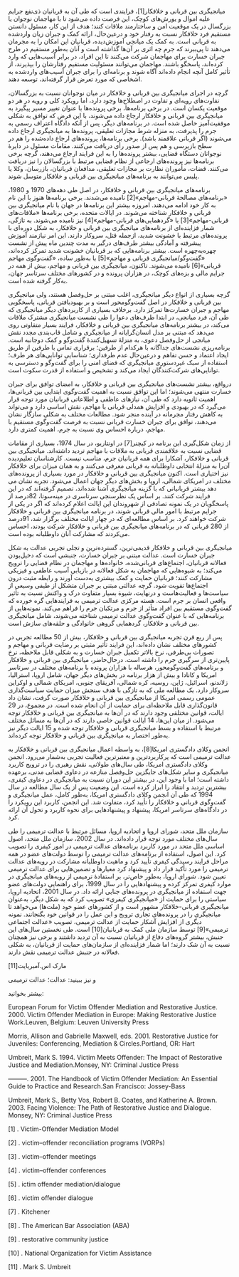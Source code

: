   میانجیگری بین قربانی و خلافکار[1]، فرایندی است که طی آن به قربانیان ذی‌نفع جرایم علیه اموال و یورش‌های کوچک، این فرصت داده می‌شود تا با مهاجمان نوجوان یا بزرگسال در یک موقعیت امن و ساختارمند ملاقات کنند؛ هدف از این کار، مسئول دانستن مستقیم فرد خلافکار نسبت به رفتار خود و درعین‌حال، ارائه کمک و جبران زیان واردشده به قربانی است. به کمک یک میانجی آموزش‌دیده، قربانیان این امکان را به مجرمان می‌دهند تا پی‌ببرند که جرم چه اثری بر آن‌ها گذاشته است و آنان به‌طور مستقیم در طرح جبران خسارت برای مهاجمان شرکت می‌کنند تا این افراد، در برابر آسیب‌هایی که وارد کرده‌اند، پاسخگو باشند. مهاجمان می‌توانند مسئولیت مستقیم رفتارشان را بپذیرند، از تأثیر کامل آنچه انجام داده‌اند آگاه شوند و برنامه‌ای را برای جبران آسیب‌های واردشده به اشخاصی که مورد تعرض قرار گرفته‌اند، توسعه دهند.

گرچه در اجرای میانجیگری بین قربانی و خلافکار در میان نوجوانان نسبت به بزرگسالان، تفاوت‌های رویه‌ای و تفاوت در اصطلاح‌ها وجود دارد، اما رویکرد کلی و رویه در هر دو موقعیت یکسان است. در برخی برنامه‌ها، برخی پرونده‌ها با عنوان تغییر مسیر پیگیرد به میانجیگری بین قربانی و خلافکار ارجاع داده می‌شوند، با این فرض که توافق به شکلی موفقیت‌آمیز حاصل شده است. در برنامه‌های دیگر، پس از آنکه دادگاه اعتراف رسمی به جرم را پذیرفت، به منزله شرط مجازات تعلیقی، پرونده‌ها به میانجیگری ارجاع داده می‌شوند (اگر قربانی علاقمند باشد). برخی برنامه‌ها، پرونده‌های ارجاع داده‌شده را هم در سطح بازپرسی و هم پس از صدور رأی دریافت می‌کنند. مقامات مسئول در دایرۀ نوجوانان دستگاه قضایی، بیشتر پرونده‌ها را به این فرایند ارجاع می‌دهند، گرچه برخی برنامه‌ها نیز پرونده‌های ارجاعی از نظام قضایی مرتبط با بزرگسالان را نیز دریافت می‌کنند. قضات، مأموران نظارت بر مجازات تعلیقی، مدافعان قربانیان، بازرسان، وکلا یا پلیس می‌توانند به برنامه‌های میانجیگری بین قربانی و خلافکار متوسل شوند.

 برنامه‌های میانجیگری بین قربانی و خلافکار، در اصل طی دهه‌های 1970 و 1980، «برنامه‌های مصالحۀ قربانی-مهاجم»[2] نامیده می‌شدند. برخی برنامه‌ها هنوز با این نام به ‌کار خود ادامه می‌دهند. امروزه بیشتر این برنامه‌ها در جهان با نام میانجیگری بین قربانی و خلافکار شناخته می‌شوند. در ایالات متحده، برخی برنامه‌ها «ملاقات‌های قربانی-مهاجم»[3] یا «گردهمایی‌های قربانی-مهاجم»[4] نیز نامیده می‌شوند. به تازگی، شمار فزاینده‌ای از برنامه‌های میانجیگری بین قربانی و خلافکار، به شکل دوره‌ای با پرونده‌های مرتبط با خشونت شدید، ازجمله قتل، سروکار دارند. این امر نیازمند آموزش پیشرفته و آمادگی بیشتر طرف‌های درگیر به مدت چندین ماه پیش از نشست چهره‌به‌چهره است. بیشتر برنامه‌هایی که بر قربانیان خشونت شدید تمرکز کرده‌اند، «گفت‌وگو/میانجیگری قربانی و مهاجم»[5] یا به‌طور ساده، «گفت‌وگوی مهاجم قربانی»[6] نامیده می‌شوند. تاکنون، میانجیگری بین قربانی و مهاجم، بیش از همه در جرایم مالی و بزه‌های کوچک، در هزاران پرونده و در کشورهای مختلف سرتاسر جهان، به‌کار گرفته شده است.

 گرچه بسیاری از انواع دیگر میانجیگری، اغلب مبتنی بر حل‌وفصل هستند، ولی میانجیگری بین قربانی و خلافکار در اصل گفت‌وگومحور است و بر بهبودیافتن قربانی، پاسخگویی مهاجم و جبران خسارت‌ها تمرکز دارد. برخلاف بسیاری از کاربردهای دیگر میانجیگری که طی آن، فرد میانجی، در ابتدا طرف‌های دعوا را طی نشست میانجیگری مشترک ملاقات می‌کند، در بیشتر برنامه‌های میانجیگری بین قربانی و خلافکار، فرایند بسیار متفاوتی روی می‌دهد که مبتنی بر مدل انسان‌گرایانه از میانجیگری و شامل قاب‌بندی مجدد نقش میانجی از حل‌وفصل دعوی، به منزلۀ تسهیل‌کنندۀ گفت‌وگو و کمک دوجانبه است. برنامه‌ریزی نشست‌های جداگانه با هرکدام از طرفین؛ برقراری تماس با طرفین از طریق ایجاد اعتماد و حسن تفاهم و درعین‌حال عدم طرفداری؛ شناسایی توانایی‌های هر طرف؛ استفاده از سبک غیردستوری میانجیگری که فضای امنی را برای گفت‌وگو و دسترسی به توانایی‌های شرکت‌کنندگان ایجاد می‌کند و تشخیص و استفاده از قدرت سکوت است.

درواقع، بیشتر نشست‌های میانجیگری بین قربانی و خلافکار، به امضای توافق برای جبران خسارت منتهی می‌شوند؛ اما این توافق نسبت به اهمیت گفت‌وگوی ابتدایی بین قربانی‌ها، اهمیت ثانویه دارد که طی آن، نیازهای عاطفی و اطلاعاتی قربانیان مورد توجه قرار می‌گیرد که در بهبودی و افزایش همدلی قربانی با مهاجم، نقش اساسی دارد و می‌تواند به کاهش رفتار مجرمانه در آینده منجر شود. مطالعات مختلف به شکلی سازگار نشان می‌دهند، توافق برای جبران خسارت قربانی نسبت به فرصت گفت‌وگوی مستقیم با مهاجم، دربارة احساس وی نسبت به جرم، اهمیت کمتری دارد.

 از زمان شکل‌گیری این برنامه در کیچنر[7] در اونتاریو، در سال 1974، بسیاری از مقامات قضایی نسبت به علاقمندی قربانی به ملاقات با مهاجم تردید داشته‌اند. میانجیگری بین قربانی و خلافکار، آشکارا برای همه قربانیان جرم، مناسب نیست. کارشناسان تعلیم‌دیده آن‌را به منزلۀ انتخابی داوطلبانه به قربانی معرفی می‌کنند و به همان میزان برای خلافکار نیز اختیاری است. اکنون میانجیگری بین قربانی و خلافکار در مورد بسیاری از پرونده‌های مختلف در امریکای شمالی، اروپا و بخش‌های دیگر جهان اعمال می‌شود. تجربه نشان می دهد بیشتر قربانیانی که با گزینه میانجیگری آشنا شده‌اند، تصمیم گرفته‌اند که در این فرایند شرکت کنند. بر اساس یک نظرسنجی سرتاسری در مینه‌سوتا، 82درصد از پاسخگویان در یک نمونه تصادفی از شهروندان این ایالت اعلام کرده‌اند که اگر در یکی از جرایم مرتبط با امور مالی قربانی شوند، در برنامه میانجیگری بین قربانی و خلافکار شرکت خواهند کرد. بر اساس مطالعه‌ای که در چهار ایالت مختلف برگزار شد، 91‌درصد از 280 قربانی که در برنامه‌های میانجیگری بین قربانی و خلافکار شرکت بودند، احساس می‌کردند که مشارکت آنان داوطلبانه بوده است.

 میانجیگری بین قربانی و خلافکار قدیمی‌ترین، گسترده‌ترین و تجلی تجربی عدالت به شکل جبران خسارت است. عدالت مبتنی بر جبران خسارت، جنبشی است که دخیل‌بودن فعالانه قربانیان، اجتماع‌های قربانی‌شده، خانواده‌ها و مهاجمان در نظام قضایی را ترویج می‌کند؛ به شیوه‌هایی که مهاجمان به شکل فعالانه در بازیابی آسیب عاطفی و فیزیکی مشارکت کنند؛ قربانیان حمایت و کمک بیشتری به‌دست آورند و رابطه مثبت درون اجتماع‌ها تقویت شود. گرچه عدالتی مبتنی بر جبران متشکل از طیفی وسیعی از سیاست‌ها و فعالیت‌هاست و درنهایت، شیوة بسیار متفاوت درک و واکنش نسبت به تأثیر واقعی انسان بر جرم است. هسته مرکزی عدالت ترمیمی به فرایندهایی گره خورده که گفت‌وگوی مستقیم بین افراد متأثر از جرم و مرتکبان جرم را فراهم می‌کند. نمونه‌هایی از برنامه‌هایی که با عنوان گفت‌وگوی عدالت ترمیمی شناخته می‌شوند، شامل میانجیگری بین قربانی و خلافکار، گردهمایی گروهی خانوادگی و حلقه‌های سازش است.

پس از ربع قرن تجربه میانجیگری بین قربانی و خلافکار، بیش از 50 مطالعه تجربی در کشورهای مختلف نشان داده‌اند، این فرایند تأثیر مثبتی بر رضایت قربانی و مهاجم و تصورات بی‌طرفی، نرخ بالاتر تکمیل جبران خسارت و به شکلی قابل ملاحظه، نرخ پایین‌تری از سرگیری جرم را داشته است. درحال‌حاضر، میانجیگری بین قربانی و خلافکار و برنامه‌های گفت‌وگومحور، هرساله با هزاران پرونده با برنامه‌های مختلف در سرتاسر امریکا و کانادا و بیش از هزار برنامه در بخش‌های دیگر جهان، شامل اروپا، استرالیا، زلاندنو، اسرائیل، ژاپن، روسیه، کره شمالی، آفریقای جنوبی، امریکای شمالی و اوکراین سروکار دارد. یک مطالعه ملی که به تازگی با هدف سنجش میزان حمایت سیاست‌گذاری عمومی رسمی امریکا از میانجیگری بین قربانی و خلافکار صورت گرفت، نشان داد قانون‌گذاری قابل‌ ملاحظه‌ای برای حمایت از آن انجام شده است. در مجموع، در 29 ایالت، قوانین مختلفی وجود دارند که در آن‌ها به میانجیگری بین قربانی و خلافکار توجه می‌شود. از میان این‌ها، 14 ایالت قوانین خاصی دارند که در آن‌ها به مسائل مختلف مرتبط با استفاده و بسط میانجیگری قربانی و خلافکار توجه شده و 15 ایالت دیگر نیز به‌طور اختصار به میانجیگری بین قربانی و خلافکار توجه کرده‌اند.

 انجمن وکلای دادگستری امریکا[8]، به واسطه اعمال میانجیگری بین قربانی و خلافکار به عدالت ترمیمی است که پرکاربردترین و معتبرترین فعالیت تجربی به‌شمار می‌رود. انجمن وکلای دادگستری امریکا، طی سال‌های طولانی، نقش رهبری را در ترویج کاربرد میانجیگری و سایر شکل‌های جایگزین حل‌وفصل منازعه در دعاوی قضایی مدنی، برعهده داشته است؛ اما با وجود این، در بیشتر این دوران نسبت به میانجیگری در دعاوی کیفری، بیشترین تردید و انتقاد را ابراز کرده است. این وضعیت پس از یک سال مطالعه در سال 1994 که طی آن انجمن وکلای دادگستری امریکا، به‌طور کامل، عمل میانجیگری و گفت‌وگوی قربانی و خلافکار را تأیید کرد، متفاوت شد. این انجمن، کاربرد این رویکرد را در دادگاه‌های سرتاسر امریکا، پیشنهاد و پیشنهادهایی برای نحوه کاربرد و تحول آن ارائه کرد.

 سازمان ملل متحد، شورای اروپا و اتحادیه اروپا، مسائل مرتبط با عدالت ترمیمی را طی سال‌های مختلف مورد توجه قرار داده‌اند. در سال 2002، سازمان ملل متحد، اصول اساسی ملل متحد در مورد کاربرد برنامه‌های عدالت ترمیمی در امور کیفری را تصویب کرد. این اصول، استفاده از برنامه‌های عدالت ترمیمی را توسط دولت‌های عضو در همه مراحل فرایند رسیدگی کیفری تأیید کرد و ماهیت داوطلبانه مشارکت در رویه‌های عدالت ترمیمی را مورد تأکید قرار داد و پیشنهاد کرد معیارها و تضمین‌هایی برای عدالت ترمیمی تعیین شود. شورای اروپا، به‌طور خاص‌تر، بر استفادۀ ترمیمی از رویه‌های میانجیگری در موارد کیفری تمرکز کرده و پیشنهادهایی را در سال 1999، برای راهنمایی دولت‌های عضو جهت استفاده از میانجیگری در پرونده‌های جنایی ارائه داد. در سال 2001، اتحادیه اروپا، سیاستی را برای حمایت از «میانجیگری کیفری» تصویب کرد که به شکل دیگر، به‌عنوان میانجیگیری قربانی-خلافکار مشهور است و از کشورهای عضو خود (ملت‌ها) می‌خواهد تا میانجیگری را در پرونده‌های تجاری ترویج و این عمل را در قوانین خود بگنجانند. نمونه دیگری از افزایش آشکار حمایت از عدالت ترمیمی، تصویب «عدالت اجتماعی ترمیمی»[9] توسط سازمان ملی کمک به قربانیان[10] است. طی نخستین سال‌های این جنبش، بیشتر گروه‌های دفاع از قربانیان نسبت به آن تردید داشتند و برخی نیز همچنان نسبت به آن شک دارند؛ اما شمار فزاینده‌ای از سازمان‌های حمایت از قربانیان، به شکلی فعالانه در جنبش عدالت ترمیمی نقش دارند.

 مارک اس.آمبریایت[11]

 و نیز ببینید: عدالت؛ عدالت ترمیمی

بیشتر بخوانید:

European Forum for Victim Offender Mediation and Restorative Justice. 2000. Victim Offender Mediation in Europe: Making Restorative Justice Work.Leuven, Belgium: Leuven University Press

Morris, Allison and Gabrielle Maxwell, eds. 2001. Restorative Justice for Juveniles: Conferencing, Mediation & Circles.Portland, OR: Hart

Umbreit, Mark S. 1994. Victim Meets Offender: The Impact of Restorative Justice and Mediation.Monsey, NY: Criminal Justice Press

———. 2001. The Handbook of Victim Offender Mediation: An Essential Guide to Practice and Research.San Francisco: Jossey-Bass

Umbreit, Mark S., Betty Vos, Robert B. Coates, and Katherine A. Brown. 2003. Facing Violence: The Path of Restorative Justice and Dialogue. Monsey, NY: Criminal Justice Press

 [1] . Victim-Offender Mediation Model

[2] . victim–offender reconciliation programs (VORPs)

 [3] . victim–offender meetings

[4] . victim–offender conferences

[5] . ictim offender mediation/dialogue

[6] . victim offender dialogue

[7] . Kitchener

[8] . The American Bar Association (ABA)

[9] . restorative community justice

[10] . National Organization for Victim Assistance

[11] . Mark S. Umbreit

 

 

 

 